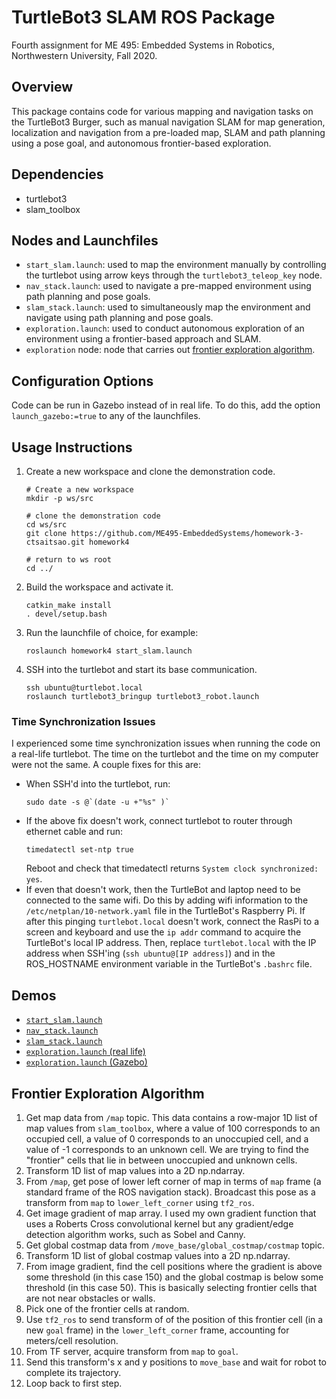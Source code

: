 # TurtleBot3 SLAM ROS Package

Fourth assignment for ME 495: Embedded Systems in Robotics, Northwestern University, Fall 2020.

## Overview

This package contains code for various mapping and navigation tasks on the TurtleBot3 Burger, such as manual navigation SLAM for map generation, localization and navigation from a pre-loaded map, SLAM and path planning using a pose goal, and autonomous frontier-based exploration.

## Dependencies

- turtlebot3
- slam_toolbox

## Nodes and Launchfiles

- `start_slam.launch`: used to map the environment manually by controlling the turtlebot using arrow keys through the `turtlebot3_teleop_key` node.
- `nav_stack.launch`: used to navigate a pre-mapped environment using path planning and pose goals.
- `slam_stack.launch`: used to simultaneously map the environment and navigate using path planning and pose goals.
- `exploration.launch`: used to conduct autonomous exploration of an environment using a frontier-based approach and SLAM.
- `exploration` node: node that carries out [frontier exploration algorithm](#frontier-exploration-algorithm).

## Configuration Options

Code can be run in Gazebo instead of in real life. To do this, add the option `launch_gazebo:=true` to any of the launchfiles.

## Usage Instructions

1. Create a new workspace and clone the demonstration code.
    ```
    # Create a new workspace
    mkdir -p ws/src

    # clone the demonstration code
    cd ws/src
    git clone https://github.com/ME495-EmbeddedSystems/homework-3-ctsaitsao.git homework4

    # return to ws root
    cd ../
    ```

2. Build the workspace and activate it.
    ```
    catkin_make install
    . devel/setup.bash
    ```

3. Run the launchfile of choice, for example:
    ```
    roslaunch homework4 start_slam.launch
    ```

4. SSH into the turtlebot and start its base communication.
    ```
    ssh ubuntu@turtlebot.local
    roslaunch turtlebot3_bringup turtlebot3_robot.launch
    ```

### Time Synchronization Issues

I experienced some time synchronization issues when running the code on a real-life turtlebot. The time on the turtlebot and the time on my computer were not the same. A couple fixes for this are:
- When SSH'd into the turtlebot, run:
    ```
    sudo date -s @`(date -u +"%s" )`
    ```
- If the above fix doesn't work, connect turtlebot to router through ethernet cable and run:
    ```
    timedatectl set-ntp true
    ```
  Reboot and check that timedatectl returns `System clock synchronized: yes`.
- If even that doesn't work, then the TurtleBot and laptop need to be connected to the same wifi. Do this by adding wifi information to the `/etc/netplan/10-network.yaml` file in the TurtleBot's Raspberry Pi. If after this pinging `turtlebot.local` doesn't work, connect the RasPi to a screen and keyboard and use the `ip addr` command to acquire the TurtleBot's local IP address. Then, replace `turtlebot.local` with the IP address when SSH'ing (`ssh ubuntu@[IP address]`) and in the ROS_HOSTNAME environment variable in the TurtleBot's `.bashrc` file.

## Demos

- [`start_slam.launch`](https://youtu.be/UYFy0_s_GdQ)
- [`nav_stack.launch`](https://youtu.be/OLLRxEmMZLc)
- [`slam_stack.launch`](https://youtu.be/qAmRSt5EXVg) 
- [`exploration.launch` (real life)](https://youtu.be/8vcMONQc81I)
- [`exploration.launch` (Gazebo)](https://youtu.be/KCE35dVK1f8) 

## Frontier Exploration Algorithm

1. Get map data from `/map` topic. This data contains a row-major 1D list of map values from `slam_toolbox`, where a value of 100 corresponds to an occupied cell, a value of 0 corresponds to an unoccupied cell, and a value of -1 corresponds to an unknown cell. We are trying to find the "frontier" cells that lie in between unoccupied and unknown cells.
2. Transform 1D list of map values into a 2D np.ndarray.
3. From `/map`, get pose of lower left corner of map in terms of `map` frame (a standard frame of the ROS navigation stack). Broadcast this pose as a transform from `map` to `lower_left_corner` using `tf2_ros`.
4. Get image gradient of map array. I used my own gradient function that uses a Roberts Cross convolutional kernel but any gradient/edge detection algorithm works, such as Sobel and Canny.
5. Get global costmap data from `/move_base/global_costmap/costmap` topic.
6. Transform 1D list of global costmap values into a 2D np.ndarray.
7. From image gradient, find the cell positions where the gradient is above some threshold (in this case 150) and the global costmap is below some threshold (in this case 50). This is basically selecting frontier cells that are not near obstacles or walls.
8. Pick one of the frontier cells at random.
9. Use `tf2_ros` to send transform of of the position of this frontier cell (in a new `goal` frame) in the `lower_left_corner` frame, accounting for meters/cell resolution.
10. From TF server, acquire transform from `map` to `goal`.
11. Send this transform's x and y positions to `move_base` and wait for robot to complete its trajectory.
12. Loop back to first step.
